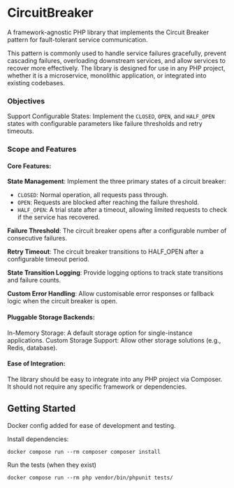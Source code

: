 # CircuitBreaker

A framework-agnostic PHP library that implements the Circuit Breaker pattern for fault-tolerant service communication. 

This pattern is commonly used to handle service failures gracefully, prevent cascading failures, overloading downstream 
services, and allow services to recover more effectively. The library is designed for use in any PHP project, whether 
it is a microservice, monolithic application, or integrated into existing codebases.


### Objectives

Support Configurable States: Implement the `CLOSED`, `OPEN`, and `HALF_OPEN` states with configurable parameters like 
failure thresholds and retry timeouts.


### Scope and Features

#### Core Features:
**State Management**: Implement the three primary states of a circuit breaker:
 - `CLOSED`: Normal operation, all requests pass through.
 - `OPEN`: Requests are blocked after reaching the failure threshold.
 - `HALF_OPEN`: A trial state after a timeout, allowing limited requests to check if the service has recovered.



**Failure Threshold**: The circuit breaker opens after a configurable number of consecutive failures.

**Retry Timeout**: The circuit breaker transitions to HALF_OPEN after a configurable timeout period.

**State Transition Logging**: Provide logging options to track state transitions and failure counts.

**Custom Error Handling**: Allow customisable error responses or fallback logic when the circuit breaker is open.

#### Pluggable Storage Backends:
In-Memory Storage: A default storage option for single-instance applications.
Custom Storage Support: Allow other storage solutions (e.g., Redis, database).

#### Ease of Integration:
The library should be easy to integrate into any PHP project via Composer.
It should not require any specific framework or dependencies.



## Getting Started

Docker config added for ease of development and testing.

Install dependencies:
```shell
docker compose run --rm composer composer install
```

Run the tests (when they exist)
```shell
docker compose run --rm php vendor/bin/phpunit tests/
```